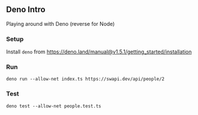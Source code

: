 ## Deno Intro
Playing around with Deno (reverse for Node)


### Setup
Install `deno` from https://deno.land/manual@v1.5.1/getting_started/installation

### Run

```shell script
deno run --allow-net index.ts https://swapi.dev/api/people/2
```

### Test

```shell script
deno test --allow-net people.test.ts
```
